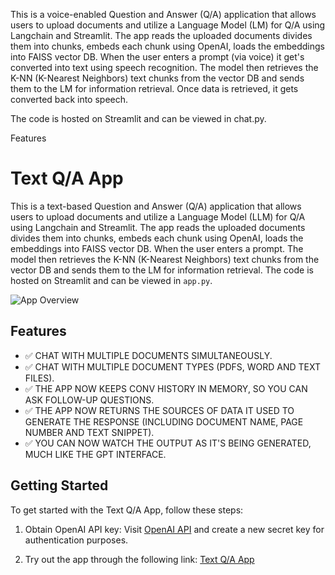 This is a voice-enabled Question and Answer (Q/A) application that allows users to upload documents and utilize a Language Model (LM) for Q/A using Langchain and Streamlit. The app reads the uploaded documents divides them into chunks, embeds each chunk using OpenAI, loads the embeddings into FAISS vector DB. When the user enters a prompt (via voice) it get's converted into text using speech recognition. The model then retrieves the K-NN (K-Nearest Neighbors) text chunks from the vector DB and sends them to the LM for information retrieval. Once data is retrieved, it gets converted back into speech.

The code is hosted on Streamlit and can be viewed in chat.py.

Features


# Text Q/A App

This is a text-based Question and Answer (Q/A) application that allows users to upload documents and utilize a Language Model (LLM) for Q/A using Langchain and Streamlit. The app reads the uploaded documents divides them into chunks, embeds each chunk using OpenAI, loads the embeddings into FAISS vector DB. When the user enters a prompt. The model then retrieves the K-NN (K-Nearest Neighbors) text chunks from the vector DB and sends them to the LM for information retrieval. The code is hosted on Streamlit and can be viewed in `app.py`.

![App Overview](https://miro.medium.com/v2/resize:fit:1100/format:webp/1*CJzoMxqFrxrDv2UpZt23ZQ.png)

## Features

- ✅ CHAT WITH MULTIPLE DOCUMENTS SIMULTANEOUSLY.
- ✅ CHAT WITH MULTIPLE DOCUMENT TYPES (PDFS, WORD AND TEXT FILES).
- ✅ THE APP NOW KEEPS CONV HISTORY IN MEMORY, SO YOU CAN ASK FOLLOW-UP QUESTIONS.
- ✅ THE APP NOW RETURNS THE SOURCES OF DATA IT USED TO GENERATE THE RESPONSE (INCLUDING DOCUMENT NAME, PAGE NUMBER AND TEXT SNIPPET).
- ✅ YOU CAN NOW WATCH THE OUTPUT AS IT'S BEING GENERATED, MUCH LIKE THE GPT INTERFACE.

## Getting Started

To get started with the Text Q/A App, follow these steps:

1. Obtain OpenAI API key: Visit [OpenAI API](https://platform.openai.com/account/api-keys) and create a new secret key for authentication purposes.

2. Try out the app through the following link: [Text Q/A App](https://chatwithdocument-mohamed.streamlit.app/)

